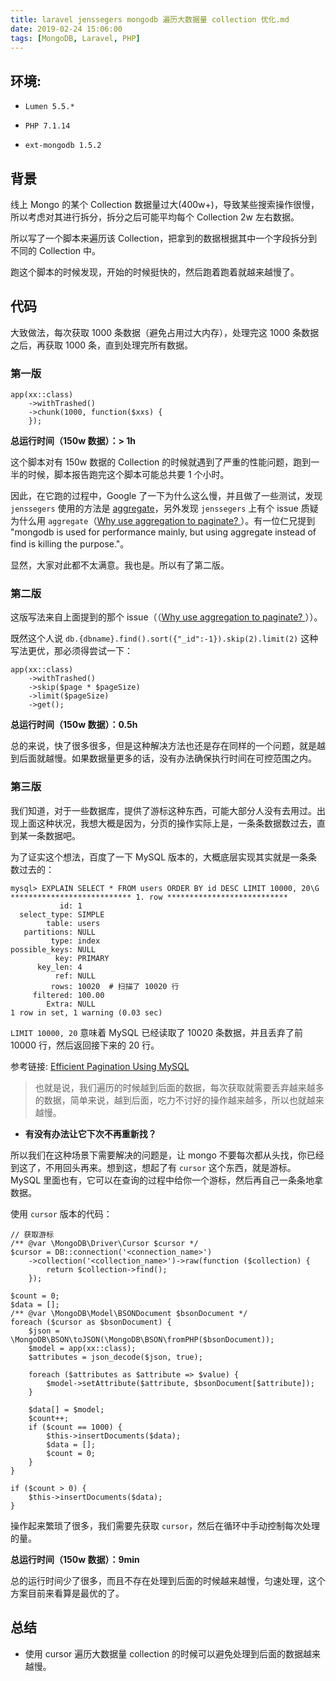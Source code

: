 ```yaml
---
title: laravel jenssegers mongodb 遍历大数据量 collection 优化.md
date: 2019-02-24 15:06:00
tags: [MongoDB, Laravel, PHP]
---
```


## 环境: 

* `Lumen 5.5.*`

* `PHP 7.1.14`

* `ext-mongodb 1.5.2`


## 背景

线上 Mongo 的某个 Collection 数据量过大(400w+)，导致某些搜索操作很慢，所以考虑对其进行拆分，拆分之后可能平均每个 Collection 2w 左右数据。

所以写了一个脚本来遍历该 Collection，把拿到的数据根据其中一个字段拆分到不同的 Collection 中。

跑这个脚本的时候发现，开始的时候挺快的，然后跑着跑着就越来越慢了。


## 代码

大致做法，每次获取 1000 条数据（避免占用过大内存），处理完这 1000 条数据之后，再获取 1000 条，直到处理完所有数据。

### 第一版

```
app(xx::class)
    ->withTrashed()
    ->chunk(1000, function($xxs) {
    });
```

**总运行时间（150w 数据）：> 1h**

这个脚本对有 150w 数据的 Collection 的时候就遇到了严重的性能问题，跑到一半的时候，脚本报告跑完这个脚本可能总共要 1 个小时。

因此，在它跑的过程中，Google 了一下为什么这么慢，并且做了一些测试，发现 `jenssegers` 使用的方法是 [aggregate](https://docs.mongodb.com/manual/aggregation/)，另外发现 `jenssegers` 上有个 issue 质疑为什么用 `aggregate`（[Why use aggregation to paginate? ](https://github.com/jenssegers/laravel-mongodb/issues/1056)）。有一位仁兄提到 "mongodb is used for performance mainly, but using aggregate instead of find is killing the purpose."。

显然，大家对此都不太满意。我也是。所以有了第二版。


### 第二版

这版写法来自上面提到的那个 issue（（[Why use aggregation to paginate? ](https://github.com/jenssegers/laravel-mongodb/issues/1056)））。

既然这个人说 `db.{dbname}.find().sort({"_id":-1}).skip(2).limit(2)` 这种写法更优，那必须得尝试一下：

```
app(xx::class)
    ->withTrashed()
    ->skip($page * $pageSize)
    ->limit($pageSize)
    ->get();
```

**总运行时间（150w 数据）：0.5h**

总的来说，快了很多很多，但是这种解决方法也还是存在同样的一个问题，就是越到后面就越慢。如果数据量更多的话，没有办法确保执行时间在可控范围之内。


### 第三版

我们知道，对于一些数据库，提供了游标这种东西，可能大部分人没有去用过。出现上面这种状况，我想大概是因为，分页的操作实际上是，一条条数据数过去，直到某一条数据吧。

为了证实这个想法，百度了一下 MySQL 版本的，大概底层实现其实就是一条条数过去的：

```
mysql> EXPLAIN SELECT * FROM users ORDER BY id DESC LIMIT 10000, 20\G
*************************** 1. row ***************************
           id: 1
  select_type: SIMPLE
        table: users
   partitions: NULL
         type: index
possible_keys: NULL
          key: PRIMARY
      key_len: 4
          ref: NULL
         rows: 10020  # 扫描了 10020 行
     filtered: 100.00
        Extra: NULL
1 row in set, 1 warning (0.03 sec)
```

`LIMIT 10000, 20` 意味着 MySQL 已经读取了 10020 条数据，并且丢弃了前 10000 行，然后返回接下来的 20 行。

参考链接: [Efficient Pagination Using MySQL](https://www.slideshare.net/Eweaver/efficient-pagination-using-mysql)

> 也就是说，我们遍历的时候越到后面的数据，每次获取就需要丢弃越来越多的数据，简单来说，越到后面，吃力不讨好的操作越来越多，所以也就越来越慢。

* **有没有办法让它下次不再重新找？**

所以我们在这种场景下需要解决的问题是，让 mongo 不要每次都从头找，你已经到这了，不用回头再来。想到这，想起了有 `cursor` 这个东西，就是游标。MySQL 里面也有，它可以在查询的过程中给你一个游标，然后再自己一条条地拿数据。


使用 `cursor` 版本的代码：

```
// 获取游标
/** @var \MongoDB\Driver\Cursor $cursor */
$cursor = DB::connection('<connection_name>')
    ->collection('<collection_name>')->raw(function ($collection) {
        return $collection->find();
    });

$count = 0;
$data = [];
/** @var \MongoDB\Model\BSONDocument $bsonDocument */
foreach ($cursor as $bsonDocument) {
    $json = \MongoDB\BSON\toJSON(\MongoDB\BSON\fromPHP($bsonDocument));
    $model = app(xx::class);
    $attributes = json_decode($json, true);

    foreach ($attributes as $attribute => $value) {
        $model->setAttribute($attribute, $bsonDocument[$attribute]);
    }

    $data[] = $model;
    $count++;
    if ($count == 1000) {
        $this->insertDocuments($data);
        $data = [];
        $count = 0;
    }
}

if ($count > 0) {
    $this->insertDocuments($data);
}
```

操作起来繁琐了很多，我们需要先获取 `cursor`，然后在循环中手动控制每次处理的量。

**总运行时间（150w 数据）：9min**

总的运行时间少了很多，而且不存在处理到后面的时候越来越慢，匀速处理，这个方案目前来看算是最优的了。


## 总结

* 使用 cursor 遍历大数据量 collection 的时候可以避免处理到后面的数据越来越慢。
